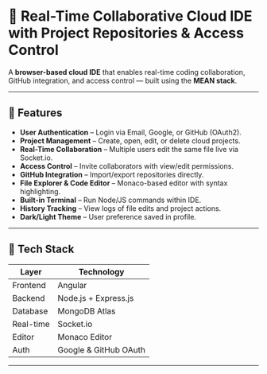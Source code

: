 # 🧠 Real-Time Collaborative Cloud IDE with Project Repositories & Access Control

A **browser-based cloud IDE** that enables real-time coding collaboration, GitHub integration, and access control — built using the **MEAN stack**.

---

## 🚀 Features

- **User Authentication** – Login via Email, Google, or GitHub (OAuth2).  
- **Project Management** – Create, open, edit, or delete cloud projects.  
- **Real-Time Collaboration** – Multiple users edit the same file live via Socket.io.  
- **Access Control** – Invite collaborators with view/edit permissions.  
- **GitHub Integration** – Import/export repositories directly.  
- **File Explorer & Code Editor** – Monaco-based editor with syntax highlighting.  
- **Built-in Terminal** – Run Node/JS commands within IDE.  
- **History Tracking** – View logs of file edits and project actions.  
- **Dark/Light Theme** – User preference saved in profile.  

---

## 🧩 Tech Stack

| Layer | Technology |
|-------|-------------|
| Frontend | Angular |
| Backend | Node.js + Express.js |
| Database | MongoDB Atlas |
| Real-time | Socket.io |
| Editor | Monaco Editor |
| Auth | Google & GitHub OAuth |

---


